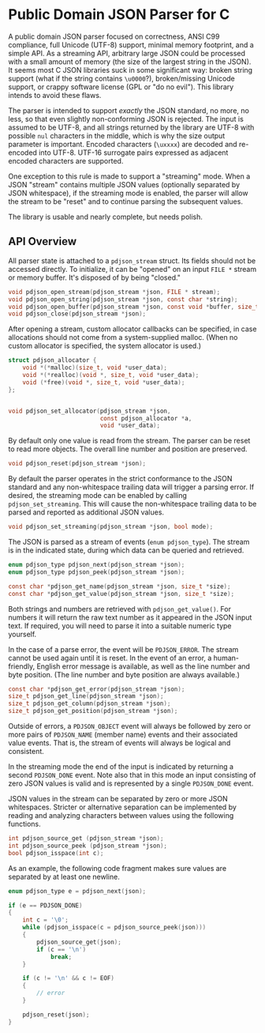 # Public Domain JSON Parser for C

A public domain JSON parser focused on correctness, ANSI C99
compliance, full Unicode (UTF-8) support, minimal memory footprint,
and a simple API. As a streaming API, arbitrary large JSON could be
processed with a small amount of memory (the size of the largest
string in the JSON). It seems most C JSON libraries suck in some
significant way: broken string support (what if the string contains
`\u0000`?), broken/missing Unicode support, or crappy software license
(GPL or "do no evil"). This library intends to avoid these flaws.

The parser is intended to support *exactly* the JSON standard, no more, no
less, so that even slightly non-conforming JSON is rejected. The input is
assumed to be UTF-8, and all strings returned by the library are UTF-8 with
possible `nul` characters in the middle, which is why the size output parameter
is important. Encoded characters (`\uxxxx`) are decoded and re-encoded into
UTF-8. UTF-16 surrogate pairs expressed as adjacent encoded characters are
supported.

One exception to this rule is made to support a "streaming" mode. When a JSON
"stream" contains multiple JSON values (optionally separated by JSON
whitespace), if the streaming mode is enabled, the parser will allow the
stream to be "reset" and to continue parsing the subsequent values.

The library is usable and nearly complete, but needs polish.

## API Overview

All parser state is attached to a `pdjson_stream` struct. Its fields
should not be accessed directly. To initialize, it can be "opened" on
an input `FILE *` stream or memory buffer. It's disposed of by being
"closed."

```c
void pdjson_open_stream(pdjson_stream *json, FILE * stream);
void pdjson_open_string(pdjson_stream *json, const char *string);
void pdjson_open_buffer(pdjson_stream *json, const void *buffer, size_t size);
void pdjson_close(pdjson_stream *json);
```

After opening a stream, custom allocator callbacks can be specified, in case
allocations should not come from a system-supplied malloc. (When no custom
allocator is specified, the system allocator is used.)

```c
struct pdjson_allocator {
    void *(*malloc)(size_t, void *user_data);
    void *(*realloc)(void *, size_t, void *user_data);
    void (*free)(void *, size_t, void *user_data);
};


void pdjson_set_allocator(pdjson_stream *json,
                          const pdjson_allocator *a,
                          void *user_data);
```

By default only one value is read from the stream. The parser can be
reset to read more objects. The overall line number and position are
preserved.

```c
void pdjson_reset(pdjson_stream *json);
```

By default the parser operates in the strict conformance to the JSON standard
and any non-whitespace trailing data will trigger a parsing error. If desired,
the streaming mode can be enabled by calling `pdjson_set_streaming`. This will
cause the non-whitespace trailing data to be parsed and reported as additional
JSON values.

```c
void pdjson_set_streaming(pdjson_stream *json, bool mode);
```

The JSON is parsed as a stream of events (`enum pdjson_type`). The
stream is in the indicated state, during which data can be queried and
retrieved.

```c
enum pdjson_type pdjson_next(pdjson_stream *json);
enum pdjson_type pdjson_peek(pdjson_stream *json);

const char *pdjson_get_name(pdjson_stream *json, size_t *size);
const char *pdjson_get_value(pdjson_stream *json, size_t *size);
```

Both strings and numbers are retrieved with `pdjson_get_value()`. For numbers
it will return the raw text number as it appeared in the JSON input text. If
required, you will need to parse it into a suitable numeric type yourself.

In the case of a parse error, the event will be `PDJSON_ERROR`. The
stream cannot be used again until it is reset. In the event of an
error, a human-friendly, English error message is available, as well
as the line number and byte position. (The line number and byte
position are always available.)

```c
const char *pdjson_get_error(pdjson_stream *json);
size_t pdjson_get_line(pdjson_stream *json);
size_t pdjson_get_column(pdjson_stream *json);
size_t pdjson_get_position(pdjson_stream *json);
```

Outside of errors, a `PDJSON_OBJECT` event will always be followed by
zero or more pairs of `PDJSON_NAME` (member name) events and their
associated value events. That is, the stream of events will always be
logical and consistent.

In the streaming mode the end of the input is indicated by returning a second
`PDJSON_DONE` event. Note also that in this mode an input consisting of zero
JSON values is valid and is represented by a single `PDJSON_DONE` event.

JSON values in the stream can be separated by zero or more JSON whitespaces.
Stricter or alternative separation can be implemented by reading and analyzing
characters between values using the following functions.

```c
int pdjson_source_get (pdjson_stream *json);
int pdjson_source_peek (pdjson_stream *json);
bool pdjson_isspace(int c);
```

As an example, the following code fragment makes sure values are separated by
at least one newline.

```c
enum pdjson_type e = pdjson_next(json);

if (e == PDJSON_DONE)
{
    int c = '\0';
    while (pdjson_isspace(c = pdjson_source_peek(json)))
    {
        pdjson_source_get(json);
        if (c == '\n')
            break;
    }

    if (c != '\n' && c != EOF)
    {
        // error
    }

    pdjson_reset(json);
}
```
